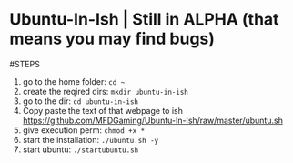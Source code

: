 # Ubuntu-In-Ish | Still in ALPHA (that means you may find bugs)

#STEPS

1. go to the home folder: `cd ~`
2. create the reqired dirs: `mkdir ubuntu-in-ish`
3. go to the dir: `cd ubuntu-in-ish`
4. Copy paste the text of that webpage to ish https://github.com/MFDGaming/Ubuntu-In-Ish/raw/master/ubuntu.sh
5. give execution perm: `chmod +x *`
6. start the installation: `./ubuntu.sh -y`
7. start ubuntu: `./startubuntu.sh`
